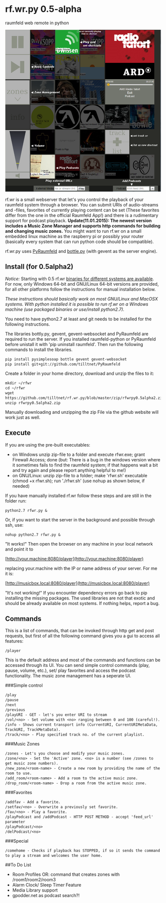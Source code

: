 rf.wr.py 0.5-alpha
========

raumfeld web remote in python

![Screenshot](/images/features.png)

rf.wr is a small webserver that let's you control the playback of your raumfeld system through a browser. You can submit URIs of audio-streams and -files, favorites of currently playing content can be set (These favorites differ from the one in the official Raumfeld App!) and there is a rudimentary support for podcast playback. **Update(11.01.2015): The newest version includes a Music Zone Manager and supports http commands for building and changing music zones.** You might want to run rf.wr on a small embedded linux machine as the raspberry pi or possibly your router (basically every system that can run python code should be compatible).

rf.wr.py uses [PyRaumfeld](https://github.com/maierp/PyRaumfeld) and [bottle.py](http://bottlepy.org/docs/dev/index.html) (with gevent as the server engine).

Install (for 0.5alpha2)
-------
*Notice:* Starting with 0.5 rf.wr [binaries for different systems are available](https://github.com/tilltnet/rf.wr.py/tree/master/zip). For now, only Windows 64-bit and GNU/Linux 64-bit versions are provided, for all other platforms follow the instructions for manual installation below.

*These instructions should basically work on most GNU/Linux and MacOSX systems. With python installed it is possible to run rf.wr on a Windows machine (use packaged binaries or use/install python2.7).*

You need to have python2.7 at least and git needs to be installed for the following instructions.

The libraries bottly.py, gevent, gevent-websocket and PyRaumfeld are required to run the server. If you installed raumfeld-python or PyRaumfeld before unistall it with 'pip uninstall raumfeld'. Then run the following commands to install the libraries.

    pip install pysimplesoap bottle gevent gevent-websocket
    pip install git+git://github.com/tilltnet/PyRaumfeld

Create a folder in your home directory, download and unzip the files to it:

    mkdir ~/rfwr
    cd ~/rfwr
    wget https://github.com/tilltnet/rf.wr.py/blob/master/zip/rfwrpy0.5alpha2.zip
    unzip rfwrpy0.5alpha2.zip

Manually downloading and unzipping the zip File via the github website will work just as well.

Execute
-------
If you are using the pre-built executables:
 - on Windows unzip zip-file to a folder and execute rfwr.exe; grant Firewall Access; done (but: There is a bug in the windows version where it sometimes fails to find the raumfeld system; if that happens wait a bit and try again and please report anything helpful to me!)
 - on GNU/Linux: unzip zip-file to a folder; make 'rfwr.sh' executable (chmod +x rfwr.sh); run './rfwr.sh' (use nohup as shown below, if needed)

If you have manually installed rf.wr follow these steps and are still in the folder run:

	python2.7 rfwr.py &

Or, if you want to start the server in the background and possible through ssh, use:

	nohup python2.7 rfwr.py &

"It works!" Then open the browser on any machine in your local network and point it to

[http://your.machine:8080/player](http://your.machine:8080/player)

replacing your.machine with the IP or name address of your server. For me it is:

[http://musicbox.local:8080/player](http://musicbox.local:8080/player)

"It's not working!" If you encounter dependency errors go back to pip installing the missing packages. The used libraries are not that exotic and should be already available on most systems. If nothing helps, report a bug.

Commands
--------

This is a list of commands, that can be invoked through http get and post
requests, but first of all the following command gives you a gui to access all
features:

```
/player
```

This is the default address and most of the commands and functions can be accessed through its UI. You can send simple control commands (play, pause, volume, etc.), set/ play favorites and access the podcast functionality. The music zone management has
a seperate UI.

###Simple control

```
/play
/pause
/next
/previous
/playURI - GET - let's you enter URI to stream
/vol/<no> - Set volume with <no> ranging between 0 and 100 (careful!).
/info - Shows current transport info (CurrentURI, CurrentURIMetaData, TrackURI, TrackMetaData).
/track/<no> - Play specified track no. of the current playlist.
```
###Music Zones

```
/zones - Let's you choose and modify your music zones.
/zone/<no> - Set the 'Active' zone. <no> is a number (see /zones to get music zone numbers).
/new_zone/<room-name> - Create a new room by providing the name of the room to use.
/add_room/<room-name> - Add a room to the active music zone.
/drop_room/<room-name> - Drop a room from the active music zone.
```

###Favorites

```
/addfav - Add a favorite.
/setfav/<no> - Overwrite a previously set favorite.
/fav/<no> - Play a favorite.
/playPodcast and /addPodcast - HTTP POST METHOD - accept 'feed_url' parameter
/playPodcast/<no>
/delPodcast/<no>
```

###Special
```
/comehome - Checks if playback has STOPPED, if so it sends the command to play a stream and welcomes the user home.
```

##To Do List
- Room Profiles OR: command that creates zones with /room1/room2/room3
- Alarm Clock/ Sleep Timer Feature
- Media Library support
- gpodder.net as podcast search?!
